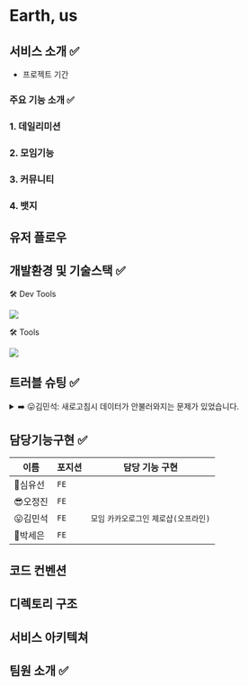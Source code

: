 # Earth, us

## 서비스 소개 ✅
- 프로젝트 기간

### 주요 기능 소개 ✅

### 1. 데일리미션
### 2. 모임기능
### 3. 커뮤니티
### 4. 뱃지


## 유저 플로우

## 개발환경 및 기술스택 ✅

🛠 Dev Tools

<p herf="https://skillicons.dev">
  <img src="https://skillicons.dev/icons?i=vscode,github&perline=20"/>
</p>

🛠 Tools

<p herf="https://skillicons.dev">
  <img src="https://skillicons.dev/icons?i=react,redux,styledcomponents,tailwindcss,js,html,css,figma&perline=20"/>
</p>

## 트러블 슈팅 ✅

<details> <summary>➡️ 😛김민석: 새로고침시 데이터가 안불러와지는 문제가 있었습니다. </summary> <div markdown="1">
  <br/>

**`문제원인`**
  * 인터셉터를 사용하기에 토큰이 자동으로 담겨 서버에 요청을 보내는 줄 알았는데 새로고침을 할 경우 인터셉터가 실행되기전에 요청을 보내고 있었습니다. [개발자도구]의 [네트워크]에서 로그를 보고 토큰이 담겨지지 않은 것을 확인할 수 있었습니다. 
  
**`해결방안`**
  * useEffect를 통해 axios인스턴스를 실행시켜 데이터를 불러왔었는데, 인스턴스가 실행되기전에 sessionStorage.setItem으로 토큰을 담는 코드를 작성해주었습니다. 
  
**`자세한 내용`**
  * [React | 새로고침시 데이터가 안불러와지는 문제](https://velog.io/@shackstack/React-%EC%83%88%EB%A1%9C%EA%B3%A0%EC%B9%A8%EC%8B%9C-%EB%8D%B0%EC%9D%B4%ED%84%B0%EA%B0%80-%EC%95%88%EB%B6%88%EB%9F%AC%EC%99%80%EC%A7%80%EB%8A%94-%EB%AC%B8%EC%A0%9C)


  </div>
  </details>

## 담당기능구현 ✅

| 이름       | 포지션       | 담당 기능 구현          |
| ---------- | ------------ | ----------------------------------------|
|🥰심유선 | `FE` |  | 
|😎오정진 | `FE` |  | 
|😛김민석 | `FE` | `모임` `카카오로그인` `제로샵(오프라인)` | 
|🤩박세은 | `FE` |  | 


## 코드 컨벤션 

## 디렉토리 구조 

## 서비스 아키텍쳐

## 팀원 소개 ✅
